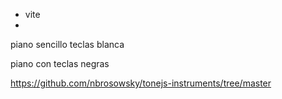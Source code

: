 

- vite
- 

piano sencillo teclas blanca

piano con teclas negras

https://github.com/nbrosowsky/tonejs-instruments/tree/master